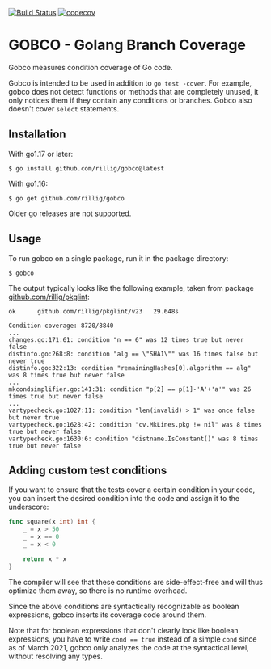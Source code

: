 [![Build Status](https://app.travis-ci.com/rillig/gobco.svg?branch=master)](https://app.travis-ci.com/github/rillig/gobco)
[![codecov](https://codecov.io/gh/rillig/gobco/branch/master/graph/badge.svg)](https://codecov.io/gh/rillig/gobco)

# GOBCO - Golang Branch Coverage

Gobco measures condition coverage of Go code.

Gobco is intended to be used in addition to `go test -cover`.
For example, gobco does not detect functions or methods that are completely
unused, it only notices them if they contain any conditions or branches.
Gobco also doesn't cover `select` statements.

## Installation

With go1.17 or later:

```text
$ go install github.com/rillig/gobco@latest
```

With go1.16:

```text
$ go get github.com/rillig/gobco
```

Older go releases are not supported.

## Usage

To run gobco on a single package, run it in the package directory:

~~~text
$ gobco
~~~

The output typically looks like the following example, taken from package
[github.com/rillig/pkglint](https://github.com/rillig/pkglint):

```text
ok  	github.com/rillig/pkglint/v23	29.648s

Condition coverage: 8720/8840
...
changes.go:171:61: condition "n == 6" was 12 times true but never false
distinfo.go:268:8: condition "alg == \"SHA1\"" was 16 times false but never true
distinfo.go:322:13: condition "remainingHashes[0].algorithm == alg" was 8 times true but never false
...
mkcondsimplifier.go:141:31: condition "p[2] == p[1]-'A'+'a'" was 26 times true but never false
...
vartypecheck.go:1027:11: condition "len(invalid) > 1" was once false but never true
vartypecheck.go:1628:42: condition "cv.MkLines.pkg != nil" was 8 times true but never false
vartypecheck.go:1630:6: condition "distname.IsConstant()" was 8 times true but never false
```

## Adding custom test conditions

If you want to ensure that the tests cover a certain condition in your code,
you can insert the desired condition into the code
and assign it to the underscore:

~~~go
func square(x int) int {
    _ = x > 50
    _ = x == 0
    _ = x < 0

    return x * x
}
~~~

The compiler will see that these conditions are side-effect-free and will thus
optimize them away, so there is no runtime overhead.

Since the above conditions are syntactically recognizable as boolean
expressions, gobco inserts its coverage code around them.

Note that for boolean expressions that don't clearly look like boolean
expressions, you have to write `cond == true` instead of a simple `cond` since
as of March 2021, gobco only analyzes the code at the syntactical level,
without resolving any types.
